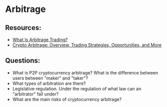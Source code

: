 # Arbitrage

## Resources: 
* [What Is Arbitrage Trading?](https://academy.binance.com/en/articles/what-is-arbitrage-trading)
* [Crypto Arbitrage: Overview, Trading Strategies, Opportunities, and More](https://blog.quantinsti.com/crypto-arbitrage/)

## Questions:

* What is P2P cryptocurrency arbitrage? What is the difference between users between "maker" and "taker"?
* What types of arbitration are there?
* Legislative regulation. Under the regulation of what law can an "arbitrator" fall under?
* What are the main risks of cryptocurrency arbitrage?
